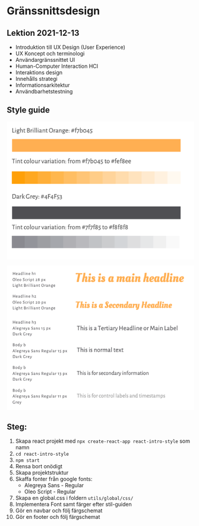 # Gränssnittsdesign

## Lektion 2021-12-13

- Introduktion till UX Design (User Experience)
- UX Koncept och terminologi
- Användargränssnittet UI
- Human-Computer Interaction HCI
- Interaktions design
- Innehålls strategi
- Informationsarkitektur
- Användbarhetstestning

## Style guide

![](img/colors.png)

![](img/fonts.png)

## Steg:

1. Skapa react projekt med `npx create-react-app react-intro-style` som namn
2. `cd react-intro-style`
3. `npm start`
4. Rensa bort onödigt
5. Skapa projektstruktur
6. Skaffa fonter från google fonts:
    - Alegreya Sans - Regular
    - Oleo Script - Regular
7. Skapa en global.css i foldern `utils/global/css/`
8. Implementera Font samt färger efter stil-guiden
9. Gör en navbar och följ färgschemat
10. Gör en footer och följ färgschemat

